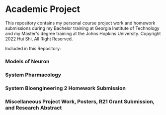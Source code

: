 # Academic Project
This repository contains my personal course project work and homework submissions during my Bachelor training at Georgia Institute of Technology and my Master's degree training at the Johns Hopkins University. Copyright 2022 Hui Shi, All Right Reserved. 

Included in this Repository:
### Models of Neuron ###
### System Pharmacology ###
### System Bioengineering 2 Homework Submission ###
### Miscellaneous Project Work, Posters, R21 Grant Submission, and Research Abstract ###
